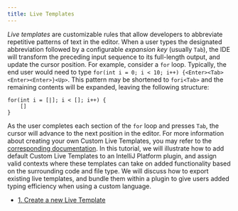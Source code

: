 ```yaml
---
title: Live Templates
---
```


*Live templates* are customizable rules that allow developers to abbreviate repetitive patterns of text in the editor. When a user types the designated abbreviation followed by a configurable *expansion key* (usually `Tab`), the IDE will transform the preceding input sequence to its full-length output, and update the cursor position. For example, consider a `for` loop. Typically, the end user would need to type `for(int i = 0; i < 10; i++) {<Enter><Tab><Enter><Enter>}<Up>`. This pattern may be shortened to `fori<Tab>` and the remaining contents will be expanded, leaving the following structure:

```
for(int i = [|]; i < []; i++) {
    []
}
```
 
 As the user completes each section of the `for` loop and presses `Tab`, the cursor will advance to the next position in the editor. For more information about creating your own Custom Live Templates, you may refer to the [corresponding documentation](https://www.jetbrains.com/idea/help/creating-and-editing-live-templates.html). In this tutorial, we will illustrate how to add default Custom Live Templates to an IntelliJ Platform plugin, and assign valid contexts where these templates can take on added functionality based on the surrounding code and file type. We will discuss how to export existing live templates, and bundle them within a plugin to give users added typing efficiency when using a custom language.
 
 *  [1. Create a new Live Template](live_templates/template_support.md)